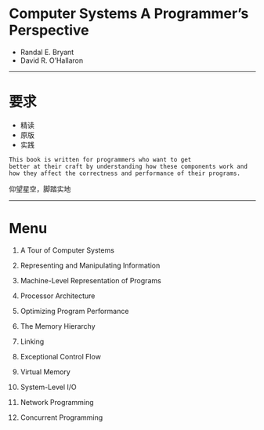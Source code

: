 # Computer Systems A Programmer’s Perspective 
* Randal E. Bryant
* David R. O’Hallaron

---

# 要求
* 精读
* 原版
* 实践
```
This book is written for programmers who want to get 
better at their craft by understanding how these components work and how they affect the correctness and performance of their programs.
```

仰望星空，脚踏实地

---

# Menu
1. A Tour of Computer Systems
2. Representing and Manipulating Information
3. Machine-Level Representation of Programs
4. Processor Architecture
5. Optimizing Program Performance
6. The Memory Hierarchy

7. Linking
8. Exceptional Control Flow
9.  Virtual Memory
10. System-Level I/O
11. Network Programming
12. Concurrent Programming